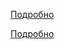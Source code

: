 [Подробно](https://habr.com/ru/articles/438202/)

[Подробно](https://metanit.com/web/javascript/4.16.php)
